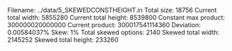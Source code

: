 Filename: ../data/5_SKEWEDCONSTHEIGHT.in
Total size: 18756
Current total width: 5855280
Current total height: 8539800
Constant max product: 300000020000000
Current product: 300017541114360
Deviation: 0.00584037%
Skew: 1%
Total skewed options: 2140
Skewed total width: 2145252
Skewed total height: 233260
